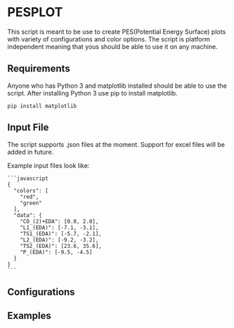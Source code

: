 # PESPLOT
This script is meant to be use to create PES(Potential Energy Surface) plots with
variety of configurations and color options. The script is platform independent meaning
that yous should be able to use it on any machine.
## Requirements
Anyone who has Python 3 and matplotlib installed should be able to use the script.
After installing Python 3 use pip to install matplotlib.

    pip install matplotlib

## Input File
The script supports .json files at the moment. Support for excel files will be added in
future.

Example input files look like:

    ```javascript
    {
      "colors": [
        "red",
        "green"
      ],
      "data": {
        "CO_(2)+EDA": [0.0, 2.0],
        "L1_(EDA)": [-7.1, -3.1],
        "TS1_(EDA)": [-5.7, -2.1],
        "L2_(EDA)": [-9.2, -3.2],
        "TS2_(EDA)": [23.6, 35.6],
        "P_(EDA)": [-9.5, -4.5]
      }
    }
    ```

## Configurations
## Examples

